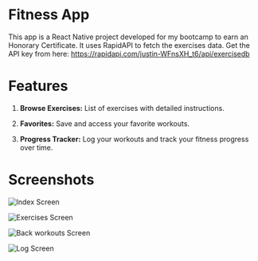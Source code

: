 # Fitness App

This app is a React Native project developed for my bootcamp to earn an Honorary Certificate. It uses RapidAPI to fetch the exercises data. Get the API key from here: https://rapidapi.com/justin-WFnsXH_t6/api/exercisedb 

# Features

1. **Browse Exercises:** List of exercises with detailed instructions.
   
2. **Favorites:** Save and access your favorite workouts.
   
3. **Progress Tracker:** Log your workouts and track your fitness progress over time.

# Screenshots

![Index Screen](./assets/images/readme/fit1.png)

![Exercises Screen](./assets/images/readme/fit2.png)

![Back workouts Screen](./assets/images/readme/fit3.png)

![Log Screen](./assets/images/readme/fit4.png)
